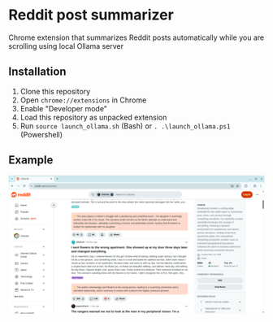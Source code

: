 # Reddit post summarizer
Chrome extension that summarizes Reddit posts automatically while you are scrolling using local Ollama server

## Installation

1. Clone this repository
2. Open `chrome://extensions` in Chrome
3. Enable "Developer mode"
4. Load this repository as unpacked extension
5. Run `source launch_ollama.sh` (Bash) or `. .\launch_ollama.ps1` (Powershell)

## Example
![](image.png)